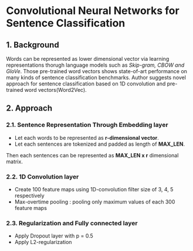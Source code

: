 # Convolutional Neural Networks for Sentence Classification
## 1. Background
Words can be represented as lower dimensional vector via learning representations thorugh language models such as *Skip-gram, CBOW and GloVe*.
Those pre-trained word vectors shows state-of-art performance on many kinds of sentence classification benchmarks. 
Author suggests novel approach for sentence classification based on 1D convolution and pre-trained word vectors(Word2Vec).

## 2. Approach

### 2.1. Sentence Representation Through Embedding layer
- Let each words to be represented as **r-dimensional vector**.
- Let each sentences are tokenized and padded as length of **MAX_LEN**.

Then each sentences can be represented as **MAX_LEN x r** dimensional matrix.

### 2.2. 1D Convolution layer
- Create 100 feature maps using 1D-convolution filter size of 3, 4, 5 respectively
- Max-overtime pooling : pooling only maximum values of each 300 feature maps

### 2.3. Regularization and Fully connected layer
- Apply Dropout layer with p = 0.5
- Apply L2-regularization
